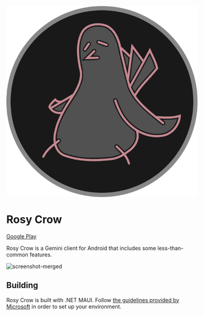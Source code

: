 ![Rosy Crow Logo](/Resources/Raw/rosy-crow-plain.svg)

# Rosy Crow

[Google Play](https://play.google.com/store/apps/details?id=app.rosy_crow)

Rosy Crow is a Gemini client for Android that includes some less-than-common features.

![screenshot-merged](https://github.com/aschuhardt/rosy-crow/assets/13511943/3e34bdf2-418a-4aca-81be-70a5c7d0d9a8)

## Building

Rosy Crow is built with .NET MAUI.  Follow [the guidelines provided by Microsoft](https://learn.microsoft.com/en-us/dotnet/maui/get-started/installation?tabs=vswin) in order to set up your environment.
